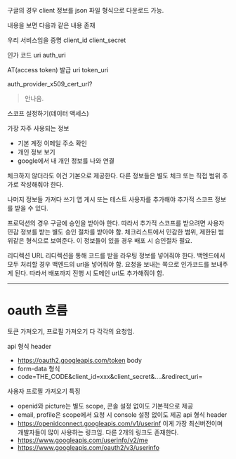 구글의 경우 client 정보를 json 파일 형식으로 다운로드 가능.

내용을 보면 다음과 같은 내용 존재

우리 서비스임을 증명
client_id
client_secret

인가 코드 uri
auth_uri

AT(access token) 발급 uri
token_uri


auth_provider_x509_cert_url?
> 안나옴.


스코프 설정하기(데이터 액세스)

가장 자주 사용되는 정보
- 기본 계정 이메일 주소 확인
- 개인 정보 보기
- google에서 내 개인 정보를 나와 연결

체크하지 않더라도 이건 기본으로 제공한다.
다른 정보들은 별도 체크 또는 직접 범위 추가로 작성해줘야 한다.


나머지 정보들 가져다 쓰기
앱 게시 또는 테스트 사용자를 추가해야 추가적 스코프 정보를 받을 수 있다.

프로덕션의 경우 구글에 승인을 받아야 한다.
따라서 추가적 스코프를 받으려면 사용자 민감 정보를 받는 별도 승인 절차를 받아야 함.
체크리스트에서 민감한 범위, 제한된 범위같은 형식으로 보여준다. 이 정보들이 있을 경우 배포 시 승인절차 필요.


리디렉션 URL
리디렉션을 통해 코드를 받을 라우팅 정보를 넣어줘야 한다.
백엔드에서 모두 처리할 경우 백엔드의 url을 넣어줘야 함.
요청을 보내는 쪽으로 인가코드를 보내주게 된다. 따라서 배포까지 진행 시 도메인 url도 추가해줘야 함.

---

# oauth 흐름

토큰 가져오기, 프로필 가져오기 다 각각의 요청임.

api 형식
header
- https://oauth2.googleapis.com/token
body
- form-data 형식
- code=THE_CODE&client_id=xxx&client_secret&....&redirect_uri=

사용자 프로필 가져오기
특징
- openid와 picture는 별도 scope, 콘솔 설정 없이도 기본적으로 제공
- email, profile은 scope에서 요청 시 console 설정 없이도 제공
api 형식
header
- https://openidconnect.googleapis.com/v1/userinf
이게 가장 최신버전이며 개발자들이 많이 사용하는 링크임. 다른 2개의 링크도 존재한다.
- https://www.googleapis.com/userinfo/v2/me
- https://www.googleapis.com/oauth2/v3/userinfo

